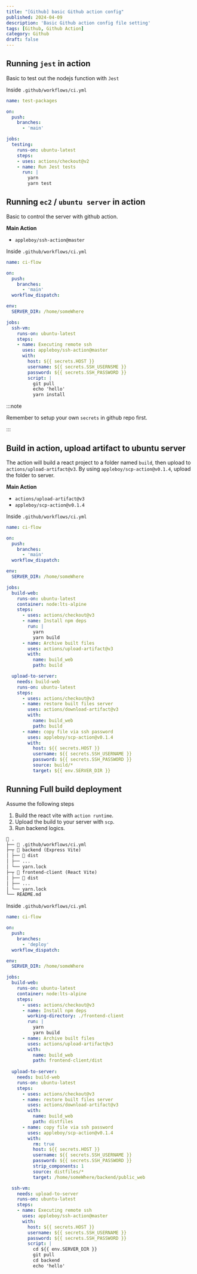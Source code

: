 ```yaml
---
title: "[Github] basic Github action config"
published: 2024-04-09
description: 'Basic Github action config file setting'
tags: [Github, Github Action]
category: Github
draft: false
---
```


## Running `jest` in action
Basic to test out the nodejs function with `Jest`

Inside `.github/workflows/ci.yml`
```yml title="ci.yml"
name: test-packages

on:
  push:
    branches:
      - 'main'

jobs:
  testing:
    runs-on: ubuntu-latest
    steps:
    - uses: actions/checkout@v2
    - name: Run Jest tests
      run: |
        yarn
        yarn test
```


## Running `ec2` / `ubuntu server` in action
Basic to control the server with github action.  

**Main Action**   
- `appleboy/ssh-action@master`  

Inside `.github/workflows/ci.yml`
```yml
name: ci-flow

on:
  push:
    branches:
      - 'main'
  workflow_dispatch:

env:
  SERVER_DIR: /home/someWhere

jobs:
  ssh-vm:
    runs-on: ubuntu-latest
    steps:
    - name: Executing remote ssh
      uses: appleboy/ssh-action@master
      with:
        host: ${{ secrets.HOST }}
        username: ${{ secrets.SSH_USERNSME }}
        password: ${{ secrets.SSH_PASSWORD }}
        script: |
          git pull
          echo 'hello'
          yarn install
```

:::note

Remember to setup your own `secrets` in github repo first.

:::


## Build in action, upload artifact to ubuntu server
The action will build a react project to a folder named `build`, then upload to `actions/upload-artifact@v3`.
By using `appleboy/scp-action@v0.1.4`, upload the folder to server.  

**Main Action**   
- `actions/upload-artifact@v3`  
- `appleboy/scp-action@v0.1.4`  

Inside `.github/workflows/ci.yml`
```yml title="ci.yml"
name: ci-flow

on:
  push:
    branches:
      - 'main'
  workflow_dispatch:

env:
  SERVER_DIR: /home/someWhere

jobs:
  build-web:
    runs-on: ubuntu-latest
    container: node:lts-alpine
    steps:
      - uses: actions/checkout@v3
      - name: Install npm deps
        run: |
          yarn 
          yarn build
      - name: Archive built files
        uses: actions/upload-artifact@v3
        with:
          name: build_web
          path: build

  upload-to-server:
    needs: build-web
    runs-on: ubuntu-latest
    steps:
      - uses: actions/checkout@v3
      - name: restore built files server
        uses: actions/download-artifact@v3
        with:
          name: build_web
          path: build
      - name: copy file via ssh password
        uses: appleboy/scp-action@v0.1.4
        with:
          host: ${{ secrets.HOST }}
          username: ${{ secrets.SSH_USERNAME }}
          password: ${{ secrets.SSH_PASSWORD }}
          source: build/*
          target: ${{ env.SERVER_DIR }}
```



## Running Full build deployment

Assume the following steps

1. Build the react vite with `action runtime`.  
2. Upload the build to your server with `scp`.  
3. Run backend logics.  

```md title="Folder structure"
📂 .
├── 📂 .github/workflows/ci.yml
├─┬ 📂 backend (Express Vite)
│ ├── 📂 dist
│ ├── ...
│ └── yarn.lock
├─┬ 📂 frontend-client (React Vite)
│ ├── 📂 dist
│ ├── ...
│ └── yarn.lock
└── README.md
```

Inside `.github/workflows/ci.yml`
```yml title="ci.yml"
name: ci-flow

on:
  push:
    branches:
      - 'deploy'
  workflow_dispatch:

env:
  SERVER_DIR: /home/someWhere

jobs:
  build-web:
    runs-on: ubuntu-latest
    container: node:lts-alpine
    steps:
      - uses: actions/checkout@v3
      - name: Install npm deps
        working-directory: ./frontend-client
        run: |
          yarn 
          yarn build
      - name: Archive built files
        uses: actions/upload-artifact@v3
        with:
          name: build_web
          path: frontend-client/dist
  
  upload-to-server:
    needs: build-web
    runs-on: ubuntu-latest
    steps:
      - uses: actions/checkout@v3
      - name: restore built files server
        uses: actions/download-artifact@v3
        with:
          name: build_web
          path: distfiles
      - name: copy file via ssh password
        uses: appleboy/scp-action@v0.1.4
        with:
          rm: true
          host: ${{ secrets.HOST }}
          username: ${{ secrets.SSH_USERNAME }}
          password: ${{ secrets.SSH_PASSWORD }}
          strip_components: 1
          source: distfiles/*
          target: /home/someWhere/backend/public_web

  ssh-vm:
    needs: upload-to-server
    runs-on: ubuntu-latest
    steps:
    - name: Executing remote ssh
      uses: appleboy/ssh-action@master
      with:
        host: ${{ secrets.HOST }}
        username: ${{ secrets.SSH_USERNAME }}
        password: ${{ secrets.SSH_PASSWORD }}
        script: |
          cd ${{ env.SERVER_DIR }}
          git pull
          cd backend
          echo 'hello'
```